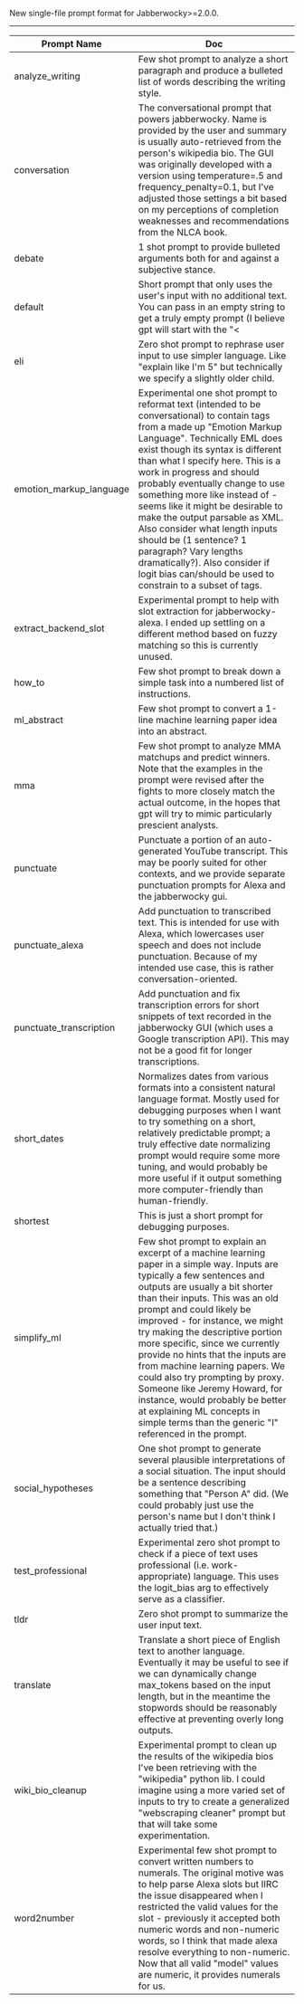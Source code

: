 New single-file prompt format for Jabberwocky>=2.0.0.

***
Prompt Name | Doc
---|---
analyze_writing | Few shot prompt to analyze a short paragraph and produce a bulleted list of words describing the writing style.
conversation | The conversational prompt that powers jabberwocky. Name is provided by the user and summary is usually auto-retrieved from the person's wikipedia bio. The GUI was originally developed with a version using temperature=.5 and frequency_penalty=0.1, but I've adjusted those settings a bit based on my perceptions of completion weaknesses and recommendations from the NLCA book.
debate | 1 shot prompt to provide bulleted arguments both for and against a subjective stance.
default | Short prompt that only uses the user's input with no additional text. You can pass in an empty string to get a truly empty prompt (I believe gpt will start with the "<|endoftext|>" token in that case).
eli | Zero shot prompt to rephrase user input to use simpler language. Like "explain like I'm 5" but technically we specify a slightly older child.
emotion_markup_language | Experimental one shot prompt to reformat text (intended to be conversational) to contain tags from a made up "Emotion Markup Language". Technically EML does exist though its syntax is different than what I specify here. This is a work in progress and should probably eventually change to use something more like <emotion type='sadness'> instead of <sadness> - seems like it might be desirable to make the output parsable as XML. Also consider what length inputs should be (1 sentence? 1 paragraph? Vary lengths dramatically?). Also consider if logit bias can/should be used to constrain to a subset of tags.
extract_backend_slot | Experimental prompt to help with slot extraction for jabberwocky-alexa. I ended up settling on a different method based on fuzzy matching so this is currently unused.
how_to | Few shot prompt to break down a simple task into a numbered list of instructions.
ml_abstract | Few shot prompt to convert a 1-line machine learning paper idea into an abstract.
mma | Few shot prompt to analyze MMA matchups and predict winners. Note that the examples in the prompt were revised after the fights to more closely match the actual outcome, in the hopes that gpt will try to mimic particularly prescient analysts.
punctuate | Punctuate a portion of an auto-generated YouTube transcript. This may be poorly suited for other contexts, and we provide separate punctuation prompts for Alexa and the jabberwocky gui.
punctuate_alexa | Add punctuation to transcribed text. This is intended for use with Alexa, which lowercases user speech and does not include punctuation. Because of my intended use case, this is rather conversation-oriented.
punctuate_transcription | Add punctuation and fix transcription errors for short snippets of text recorded in the jabberwocky GUI (which uses a Google transcription API). This may not be a good fit for longer transcriptions.
short_dates | Normalizes dates from various formats into a consistent natural language format.  Mostly used for debugging purposes when I want to try something on a short, relatively predictable prompt; a truly effective date normalizing prompt would require some more tuning, and would probably be more useful if it output something more computer-friendly than human-friendly.
shortest | This is just a short prompt for debugging purposes.
simplify_ml | Few shot prompt to explain an excerpt of a machine learning paper in a simple way. Inputs are typically a few sentences and outputs are usually a bit shorter than their inputs. This was an old prompt and could likely be improved - for instance, we might try making the descriptive portion more specific, since we currently provide no hints that the inputs are from machine learning papers. We could also try prompting by proxy. Someone like Jeremy Howard, for instance, would probably be better at explaining ML concepts in simple terms than the generic "I" referenced in the prompt.
social_hypotheses | One shot prompt to generate several plausible interpretations of a social situation.  The input should be a sentence describing something that "Person A" did. (We could probably just use the person's name but I don't think I actually tried that.)
test_professional | Experimental zero shot prompt to check if a piece of text uses professional (i.e. work-appropriate) language. This uses the logit_bias arg to effectively serve as a classifier.
tldr | Zero shot prompt to summarize the user input text.
translate | Translate a short piece of English text to another language. Eventually it may be useful to see if we can dynamically change max_tokens based on the input length, but in the meantime the stopwords should be reasonably effective at preventing overly long outputs.
wiki_bio_cleanup | Experimental prompt to clean up the results of the wikipedia bios I've been retrieving with the "wikipedia" python lib. I could imagine using a more varied set of inputs to try to create a generalized "webscraping cleaner" prompt but that will take some experimentation.
word2number | Experimental few shot prompt to convert written numbers to numerals. The original motive was to help parse Alexa slots but IIRC the issue disappeared when I restricted the valid values for the slot - previously it accepted both numeric words and non-numeric words, so I think that made alexa resolve everything to non-numeric. Now that all valid "model" values are numeric, it provides numerals for us.